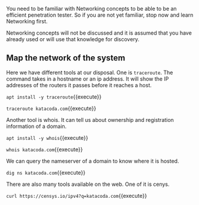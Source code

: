 You need to be familiar with Networking concepts to be able to be an efficient penetration tester. So if you are not yet familiar, stop now and learn Networking first.

Networking concepts will not be discussed and it is assumed that you have already used or will use that knowledge for discovery.

## Map the network of the system

Here we have different tools at our disposal. One is `traceroute`. The command takes in a hostname or an ip address. It will show the IP addresses of the routers it passes before it reaches a host.

`apt install -y traceroute`{{execute}}

`traceroute katacoda.com`{{execute}}

Another tool is whois. It can tell us about ownership and registration information of a domain.

`apt install -y whois`{{execute}}

`whois katacoda.com`{{execute}}

We can query the nameserver of a domain to know where it is hosted.

`dig ns katacoda.com`{{execute}}

There are also many tools available on the web. One of it is cenys.

`curl https://censys.io/ipv4?q=katacoda.com`{{execute}}

